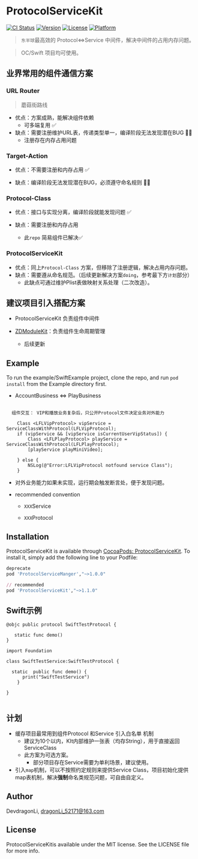 # ProtocolServiceKit

[![CI Status](https://img.shields.io/travis/DevdragonLi/ProtocolServiceKit.svg?style=flat)](https://travis-ci.org/DevdragonLi/ProtocolServiceKit)
[![Version](https://img.shields.io/cocoapods/v/ProtocolServiceKit.svg?style=flat)](https://cocoapods.org/pods/ProtocolServiceKit)
[![License](https://img.shields.io/cocoapods/l/ProtocolServiceKit.svg?style=flat)](https://cocoapods.org/pods/ProtocolServiceKit)
[![Platform](https://img.shields.io/cocoapods/p/ProtocolServiceKit.svg?style=flat)](https://cocoapods.org/pods/ProtocolServiceKit)

> `东半球`最高效的 Protocol<=>Service 中间件，解决中间件的占用内存问题。

>  OC/Swift 项目均可使用。

## 业界常用的组件通信方案

### URL Router

> 蘑菇街路线

- 优点：方案成熟，能解决组件依赖 
	- 可多端复用 ✅
- 缺点：需要注册维护URL表，传递类型单一，编译阶段无法发现潜在BUG  🙅‍♂️
	- 注册存在内存占用问题

### Target-Action

- 优点：不需要注册和内存占用 ✅

- 缺点：编译阶段无法发现潜在BUG，必须遵守命名规则 🙅‍♂️
	
### Protocol-Class

- 优点：接口与实现分离，编译阶段就能发现问题  ✅

- 缺点：需要注册和内存占用  
	- 此`repo` 简易组件已解决✅

### ProtocolServiceKit 

- 优点：同上`Protocol-Class` 方案，但移除了注册逻辑，解决占用内存问题。
-  缺点：需要遵从命名规范。（后续更新解决方案`doing`，参考最下方`计划`部分）
	- 此缺点可通过维护Plist表做映射关系处理（二次改造）。


## 建议项目引入搭配方案

- ProtocolServiceKit 负责组件中间件

- [ZDModuleKit](https://github.com/DevDragonLi/ZDModuleKit)：负责组件生命周期管理
	- 后续更新

## Example

To run the example/SwiftExample project, clone the repo, and run `pod install` from the Example directory first.

- AccountBusiness <=> PlayBusiness 

```

  组件交互： VIP和播放业务复杂后，只公开Protocol文件决定业务对外能力

    Class <LFLVipProtocol> vipService = ServiceClassWithProtocol(LFLVipProtocol);
    if (vipService && [vipService isCurrentUserVipStatus]) {
        Class <LFLPlayProtocol> playService = ServiceClassWithProtocol(LFLPlayProtocol);
        [playService playMiniVideo];
        
    } else {
        NSLog(@"Error:LFLVipProtocol notfound service Class");
    }

```

- 对外业务能力如果未实现，运行期会触发断言处，便于发现问题。

- recommended convention

	- `XXX`Service

	- `XXX`Protocol


## Installation

ProtocolServiceKit is available through [CocoaPods: ProtocolServiceKit](https://cocoapods.org/pods/ProtocolServiceKit). To install
it, simply add the following line to your Podfile:

```ruby
deprecate
pod 'ProtocolServiceManger',"~>1.0.0"

// recommended
pod 'ProtocolServiceKit',"~>1.1.0"

```

## Swift示例

```
@objc public protocol SwiftTestProtocol {
    
   static func demo()
}

import Foundation

class SwiftTestService:SwiftTestProtocol {
    
  static  public func demo() {
      print("SwiftTestService")
    }
    
}


```


## 计划

- 缓存项目最常用到组件Protocol 和Service 引入白名单 机制
	- 建议为10个以内，KIt内部维护一张表（均存String），用于直接返回ServiceClass
	- 此方案为可选方案。
		- 部分项目存在Service需要为单利场景，建议使用。
- 引入`map`机制，可以不按照约定规则来提供Service Class，项目初始化提供map表机制，解决**强制**命名类规范问题，可自由自定义。

## Author

DevdragonLi, dragonLi_52171@163.com

## License

ProtocolServiceKitis available under the MIT license. See the LICENSE file for more info.
